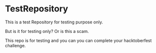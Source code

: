 # TestRepository
This is a test Repository for testing purpose only.


But is it for testing only? Or is this a scam. 

This repo is for testing and you can you can complete your hacktoberfest challenge.
